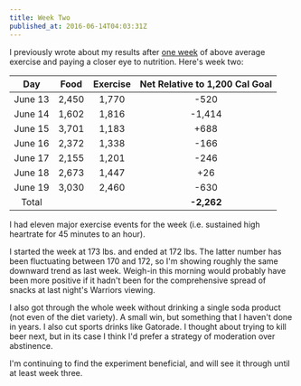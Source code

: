 ```yaml
---
title: Week Two
published_at: 2016-06-14T04:03:31Z
---
```


I previously wrote about my results after [one week](/fragments/one-week) of
above average exercise and paying a closer eye to nutrition. Here's week two:

| Day     | Food    | Exercise | Net Relative to 1,200 Cal Goal |
| :-----: | :-----: | :------: | :----------------------------: |
| June 13 | 2,450   | 1,770    | -520                           |
| June 14 | 1,602   | 1,816    | -1,414                         |
| June 15 | 3,701   | 1,183    | +688                           |
| June 16 | 2,372   | 1,338    | -166                           |
| June 17 | 2,155   | 1,201    | -246                           |
| June 18 | 2,673   | 1,447    | +26                            |
| June 19 | 3,030   | 2,460    | -630                           |
| Total   |         |          | **-2,262**                     |

I had eleven major exercise events for the week (i.e. sustained high heartrate
for 45 minutes to an hour).

I started the week at 173 lbs. and ended at 172 lbs. The latter number has been
fluctuating between 170 and 172, so I'm showing roughly the same downward trend
as last week. Weigh-in this morning would probably have been more positive if
it hadn't been for the comprehensive spread of snacks at last night's Warriors
viewing.

I also got through the whole week without drinking a single soda product (not
even of the diet variety). A small win, but something that I haven't done in
years. I also cut sports drinks like Gatorade. I thought about trying to kill
beer next, but in its case I think I'd prefer a strategy of moderation over
abstinence.

I'm continuing to find the experiment beneficial, and will see it through until
at least week three.
